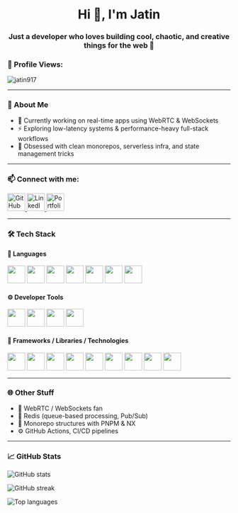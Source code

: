 <h1 align="center">Hi 👋, I'm Jatin</h1>
<h3 align="center">Just a developer who loves building cool, chaotic, and creative things for the web 🚀</h3>

<h3 align="left">👀 Profile Views:</h3>
<p align="left">
  <img src="https://profile-counter.glitch.me/jatin917/count.svg" alt="jatin917" />
</p>

---

### 🧠 About Me

- 🔭 Currently working on real-time apps using WebRTC & WebSockets  
- ⚡ Exploring low-latency systems & performance-heavy full-stack workflows  
- 🧪 Obsessed with clean monorepos, serverless infra, and state management tricks  

---

### 📫 Connect with me:

<p align="left">
  <a href="https://github.com/jatin917" target="blank">
    <img src="https://cdn.jsdelivr.net/gh/devicons/devicon/icons/github/github-original.svg" alt="GitHub" width="40" height="40"/>
  </a>
  <a href="https://www.linkedin.com/in/jatin-chandel-703a7b1ab/?originalSubdomain=in" target="blank">
    <img src="https://cdn.jsdelivr.net/gh/devicons/devicon/icons/linkedin/linkedin-original.svg" alt="LinkedIn" width="40" height="40"/>
  </a>
  <a href="https://jattuportfolio.netlify.app/" target="_blank" rel="noopener noreferrer" aria-label="Portfolio Website">
  <img 
    src="https://jattuportfolio.netlify.app/assets/logo-color-Bza0Vrkz.png" 
    alt="Portfolio" 
    width="40" 
    height="40"
  />
</a>
</p>

---

### 🛠️ Tech Stack

#### 💬 Languages
<p>
  <img src="https://cdn.jsdelivr.net/gh/devicons/devicon/icons/cplusplus/cplusplus-original.svg" width="40" height="40" />
  <img src="https://cdn.jsdelivr.net/gh/devicons/devicon/icons/html5/html5-original.svg" width="40" height="40" />
  <img src="https://cdn.jsdelivr.net/gh/devicons/devicon/icons/css3/css3-original.svg" width="40" height="40" />
  <img src="https://cdn.jsdelivr.net/gh/devicons/devicon/icons/javascript/javascript-original.svg" width="40" height="40" />
  <img src="https://cdn.jsdelivr.net/gh/devicons/devicon/icons/typescript/typescript-original.svg" width="40" height="40" />
  <img src="https://cdn.jsdelivr.net/gh/devicons/devicon/icons/python/python-original.svg" width="40" height="40" />
  <img src="https://cdn.jsdelivr.net/gh/devicons/devicon/icons/mysql/mysql-original-wordmark.svg" width="40" height="40" />
</p>

#### ⚙️ Developer Tools
<p>
  <img src="https://cdn.jsdelivr.net/gh/devicons/devicon/icons/docker/docker-original-wordmark.svg" width="40" height="40" />
  <img src="https://www.vectorlogo.zone/logos/cloudflare/cloudflare-icon.svg" width="40" height="40" />
  <img src="https://cdn.jsdelivr.net/gh/devicons/devicon/icons/git/git-original.svg" width="40" height="40" />
  <img src="https://cdn.jsdelivr.net/gh/devicons/devicon/icons/github/github-original.svg" width="40" height="40" />
</p>

#### 🧰 Frameworks / Libraries / Technologies
<p>
  <img src="https://cdn.jsdelivr.net/gh/devicons/devicon/icons/react/react-original.svg" width="40" height="40" />
  <img src="https://cdn.jsdelivr.net/gh/devicons/devicon/icons/nextjs/nextjs-original.svg" width="40" height="40" />
  <img src="https://cdn.jsdelivr.net/gh/devicons/devicon/icons/redux/redux-original.svg" width="40" height="40" />
  <img src="https://cdn.jsdelivr.net/gh/devicons/devicon/icons/firebase/firebase-plain.svg" width="40" height="40" />
  <img src="https://cdn.jsdelivr.net/gh/devicons/devicon/icons/nodejs/nodejs-original.svg" width="40" height="40" />
  <img src="https://cdn.jsdelivr.net/gh/devicons/devicon/icons/express/express-original.svg" width="40" height="40" />
  <img src="https://cdn.jsdelivr.net/gh/devicons/devicon/icons/mongodb/mongodb-original.svg" width="40" height="40" />
  <img src="https://cdn.jsdelivr.net/gh/devicons/devicon/icons/postgresql/postgresql-original.svg" width="40" height="40" />
  <img src="https://cdn.jsdelivr.net/gh/devicons/devicon/icons/prisma/prisma-original.svg" width="40" height="40" />
<!--   <img src="https://www.vectorlogo.zone/logos/material-ui/material-ui-icon.svg" width="40" height="40" /> -->
<!--   <img src="https://user-images.githubusercontent.com/49025313/233843110-41b76813-fbb4-4e90-a3d7-bf157397baa8.png" width="40" height="40" alt="Framer Motion" /> -->
</p>

---

### 🌐 Other Stuff

- 🔌 WebRTC / WebSockets fan
- 🧱 Redis (queue-based processing, Pub/Sub)
- 🧬 Monorepo structures with PNPM & NX
- ⚙️ GitHub Actions, CI/CD pipelines

---

### 📈 GitHub Stats

<p>
  <img src="https://github-readme-stats.vercel.app/api?username=jatin917&show_icons=true&theme=radical" alt="GitHub stats" />
</p>

<p>
  <img src="https://github-readme-streak-stats.herokuapp.com?user=jatin917&theme=radical" alt="GitHub streak" />
</p>

<p>
  <img src="https://github-readme-stats.vercel.app/api/top-langs/?username=jatin917&layout=compact&theme=radical" alt="Top languages" />
</p>
